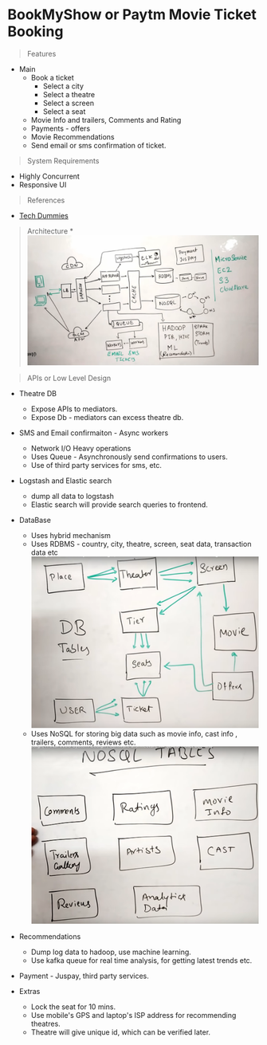 # BookMyShow or Paytm Movie Ticket Booking
> Features
* Main
	* Book a ticket
		* Select a city
		* Select a theatre
		* Select a screen
		* Select a seat
	* Movie Info and trailers, Comments and Rating
	* Payments - offers
	* Movie Recommendations
	* Send email or sms confirmation of ticket.
	
> System Requirements
* Highly Concurrent
* Responsive UI

> References
* [Tech Dummies](https://www.youtube.com/watch?v=lBAwJgoO3Ek)
	
> Architecture
	* ![system 1](https://github.com/pakd/sysDes/blob/master/BookMyShow/res/sysDes.png)

> APIs or Low Level Design

* Theatre DB
	* Expose APIs to  mediators.
	* Expose Db - mediators can excess theatre db.
	
* SMS and Email confirmaiton - Async workers
	* Network I/O Heavy operations
	* Uses Queue - Asynchronously send confirmations to users.
	* Use of third party services for sms, etc.

* Logstash and Elastic search
	* dump all data to logstash
	* Elastic search will provide search queries to frontend.
	
* DataBase
	* Uses hybrid mechanism
	* Uses RDBMS - country, city, theatre, screen, seat data, transaction data etc
	![RDBMS](https://github.com/pakd/sysDes/blob/master/BookMyShow/res/rdbms.PNG)
	* Uses NoSQL for storing big data such as movie info, cast info , trailers, comments, reviews etc.
	![NoSQL](https://github.com/pakd/sysDes/blob/master/BookMyShow/res/nosql.PNG)
	
* Recommendations
	* Dump log data to hadoop, use machine learning.
	* Use kafka queue for real time analysis, for getting latest trends etc.
	
* Payment - Juspay, third party services. 

* Extras
	* Lock the seat for 10 mins.
	* Use mobile's GPS and laptop's ISP address for recommending theatres.
	* Theatre will give unique id, which can be verified later.